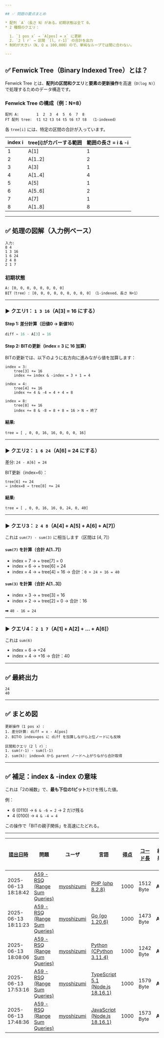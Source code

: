 ```yaml
---

## ✅ 問題の要点まとめ

* 配列 `A`（長さ N）がある。初期状態は全て 0。
* 2 種類のクエリ：

  1. `1 pos x` → `A[pos] = x` に更新
  2. `2 l r` → 区間 `[l, r-1]` の合計を出力
* 制約が大きい（N, Q ≤ 100,000）ので、単純なループでは間に合わない。

---
```


## ✅ Fenwick Tree（Binary Indexed Tree）とは？

Fenwick Tree とは、**配列の区間和クエリ**と**要素の更新操作**を高速（`O(log N)`）で処理するためのデータ構造です。

### Fenwick Tree の構成（例：N=8）

```
配列 A:        1  2  3  4  5  6  7  8
FT 配列 tree:  t1 t2 t3 t4 t5 t6 t7 t8  （1-indexed）
```

各 `tree[i]` には、特定の区間の合計が入っています。

| index i | tree\[i]がカバーする範囲 | 範囲の長さ = i & -i |
| ------- | ------------------------ | ------------------- |
| 1       | A\[1]                    | 1                   |
| 2       | A\[1..2]                 | 2                   |
| 3       | A\[3]                    | 1                   |
| 4       | A\[1..4]                 | 4                   |
| 5       | A\[5]                    | 1                   |
| 6       | A\[5..6]                 | 2                   |
| 7       | A\[7]                    | 1                   |
| 8       | A\[1..8]                 | 8                   |

---

## ✅ 処理の図解（入力例ベース）

```
入力:
8 4
1 3 16
1 6 24
2 4 8
2 1 7
```

### 初期状態

```
A: [0, 0, 0, 0, 0, 0, 0, 0]
BIT（tree）: [0, 0, 0, 0, 0, 0, 0, 0, 0] （1-indexed、長さ N+1）
```

---

### ▶ クエリ1： `1 3 16`（A\[3] = 16 にする）

#### Step 1: 差分計算（旧値0 → 新値16）

```ts
diff = 16 - A[3] = 16
```

#### Step 2: BITの更新（index = 3 に 16 加算）

BITの更新では、以下のように右方向に進みながら値を加算します：

```
index = 3:
    tree[3] += 16
    index += index & -index = 3 + 1 = 4

index = 4:
    tree[4] += 16
    index += 4 & -4 = 4 + 4 = 8

index = 8:
    tree[8] += 16
    index += 8 & -8 = 8 + 8 = 16 > N → 終了
```

#### 結果:

```
tree = [ , 0, 0, 16, 16, 0, 0, 0, 16]
```

---

### ▶ クエリ2： `1 6 24`（A\[6] = 24 にする）

差分: `24 - A[6] = 24`

BIT更新（index=6）：

```
tree[6] += 24
→ index=8 → tree[8] += 24
```

#### 結果:

```
tree = [ , 0, 0, 16, 16, 0, 24, 0, 40]
```

---

### ▶ クエリ3： `2 4 8`（A\[4] + A\[5] + A\[6] + A\[7]）

これは `sum(7) - sum(3)` に相当します（区間は \[4, 7]）

#### `sum(7)` を計算（合計 A\[1..7]）

- index = 7 → + tree\[7] = 0
- index = 6 → + tree\[6] = 24
- index = 4 → + tree\[4] = 16
  → 合計：`0 + 24 + 16 = 40`

#### `sum(3)` を計算（合計 A\[1..3]）

- index = 3 → + tree\[3] = 16
- index = 2 → + tree\[2] = 0
  → 合計：16

➡ `40 - 16 = 24`

---

### ▶ クエリ4： `2 1 7`（A\[1] + A\[2] + ... + A\[6]）

これは `sum(6)`

- index = 6 → +24
- index = 4 → +16 → 合計：40

---

## ✅ 最終出力

```
24
40
```

---

## ✅ まとめ図

```
更新操作（1 pos x）:
1. 差分計算: diff = x - A[pos]
2. BITの index=pos に diff を加算しながら上位ノードにも反映

区間和クエリ（2 l r）:
1. sum(r-1) - sum(l-1)
2. sum(k): index=k から parent ノードへ上がりながら合計取得
```

---

## ✅ 補足：index & -index の意味

これは「2の補数」で、**最も下位の1ビット**だけを残した値。

例：

- 6 (0110) → `6 & -6 = 2` → 2 だけ残る
- 4 (0100) → `4 & -4 = 4`

この操作で「BITの親子関係」を高速にたどれる。

---

| [提出日時](https://atcoder.jp/contests/tessoku-book/submissions/me?desc=true&orderBy=created) | 問題                                                                                            | ユーザ                                            | 言語                                                                                                        | [得点](https://atcoder.jp/contests/tessoku-book/submissions/me?desc=true&orderBy=score) | [コード長](https://atcoder.jp/contests/tessoku-book/submissions/me?orderBy=source_length) | 結果   | [実行時間](https://atcoder.jp/contests/tessoku-book/submissions/me?orderBy=time_consumption) | [メモリ](https://atcoder.jp/contests/tessoku-book/submissions/me?orderBy=memory_consumption) |                                                                       |
| --------------------------------------------------------------------------------------------- | ----------------------------------------------------------------------------------------------- | ------------------------------------------------- | ----------------------------------------------------------------------------------------------------------- | --------------------------------------------------------------------------------------- | ----------------------------------------------------------------------------------------- | ------ | -------------------------------------------------------------------------------------------- | -------------------------------------------------------------------------------------------- | --------------------------------------------------------------------- |
| 2025-06-13 18:18:42                                                                           | [A59 - RSQ (Range Sum Queries)](https://atcoder.jp/contests/tessoku-book/tasks/tessoku_book_bg) | [myoshizumi](https://atcoder.jp/users/myoshizumi) | [PHP (php 8.2.8)](https://atcoder.jp/contests/tessoku-book/submissions/me?f.Language=5016)                  | 1000                                                                                    | 1512 Byte                                                                                 | **AC** | 75 ms                                                                                        | 36992 KiB                                                                                    | [詳細](https://atcoder.jp/contests/tessoku-book/submissions/66697910) |
| 2025-06-13 18:11:23                                                                           | [A59 - RSQ (Range Sum Queries)](https://atcoder.jp/contests/tessoku-book/tasks/tessoku_book_bg) | [myoshizumi](https://atcoder.jp/users/myoshizumi) | [Go (go 1.20.6)](https://atcoder.jp/contests/tessoku-book/submissions/me?f.Language=5002)                   | 1000                                                                                    | 1473 Byte                                                                                 | **AC** | 28 ms                                                                                        | 6308 KiB                                                                                     | [詳細](https://atcoder.jp/contests/tessoku-book/submissions/66697804) |
| 2025-06-13 18:08:06                                                                           | [A59 - RSQ (Range Sum Queries)](https://atcoder.jp/contests/tessoku-book/tasks/tessoku_book_bg) | [myoshizumi](https://atcoder.jp/users/myoshizumi) | [Python (CPython 3.11.4)](https://atcoder.jp/contests/tessoku-book/submissions/me?f.Language=5055)          | 1000                                                                                    | 1242 Byte                                                                                 | **AC** | 241 ms                                                                                       | 33556 KiB                                                                                    | [詳細](https://atcoder.jp/contests/tessoku-book/submissions/66697752) |
| 2025-06-13 17:53:16                                                                           | [A59 - RSQ (Range Sum Queries)](https://atcoder.jp/contests/tessoku-book/tasks/tessoku_book_bg) | [myoshizumi](https://atcoder.jp/users/myoshizumi) | [TypeScript 5.1 (Node.js 18.16.1)](https://atcoder.jp/contests/tessoku-book/submissions/me?f.Language=5058) | 1000                                                                                    | 1579 Byte                                                                                 | **AC** | 137 ms                                                                                       | 79008 KiB                                                                                    | [詳細](https://atcoder.jp/contests/tessoku-book/submissions/66697551) |
| 2025-06-13 17:48:36                                                                           | [A59 - RSQ (Range Sum Queries)](https://atcoder.jp/contests/tessoku-book/tasks/tessoku_book_bg) | [myoshizumi](https://atcoder.jp/users/myoshizumi) | [JavaScript (Node.js 18.16.1)](https://atcoder.jp/contests/tessoku-book/submissions/me?f.Language=5009)     | 1000                                                                                    | 1573 Byte                                                                                 | **AC** | 214 ms                                                                                       | 93588 KiB                                                                                    | [詳細](https://atcoder.jp/contests/tessoku-book/submissions/66697508) |
